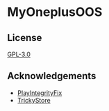 # MyOneplusOOS

## License

[GPL-3.0](LICENSE)

## Acknowledgements

- [PlayIntegrityFix](https://github.com/chiteroman/PlayIntegrityFix)
- [TrickyStore](https://github.com/5ec1cff/TrickyStore/tree/master)
